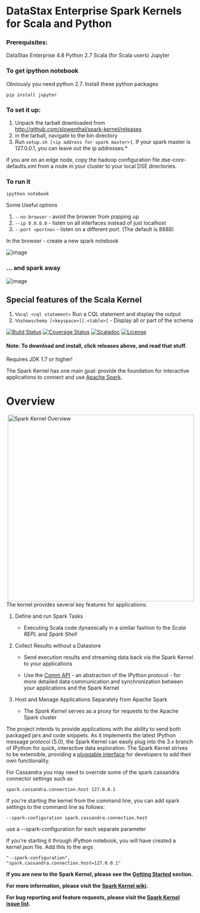 DataStax Enterprise Spark Kernels for Scala and Python
============

### Prerequisites:
DataStax Enterprise 4.8
Python 2.7
Scala (for Scala users)
Jupyter

### To get ipython notebook

Obviously you need python 2.7.  Install these python packages

    pip install jupyter

### To set it up:

1. Unpack the tarball downloaded from http://github.com/slowenthal/spark-kernel/releases
2. in the tarball, navigate to the bin directory
3. Run `setup.sh [<ip address for spark master>]`. If your spark master is 127.0.0.1, you can leave out the ip addresses.*

If you are on an edge node, copy the hadoop configuration file dse-core-defaults.xml from a node in your cluster to your local DSE directories.

### To run it

    ipython notebook

Some Useful options

1. `--no-browser` - avoid the browser from popping up
2. `--ip 0.0.0.0` - listen on all interfaces instead of just localhost
3. `--port <portno>` - listen on a different port.  (The default is 8888)


In the browser - create a new spark notebook

![image](https://cloud.githubusercontent.com/assets/2955904/9398338/fe850f02-475a-11e5-9fea-86bfcdbfbbad.png)

### ... and spark away

![image](https://cloud.githubusercontent.com/assets/2955904/9398374/60c4bef6-475b-11e5-8eca-62add0d38763.png)


## Special features of the Scala Kernel

1. `%%cql <cql statement>`   Run a CQL statement and display the output
2. `%%showschema [<keyspace>][.<table>]` - Display all or part of the schema


[![Build Status][build-badge]][build-url]
[![Coverage Status][coverage-badge]][coverage-url]
[![Scaladoc][scaladoc-badge]][scaladoc-url]
[![License][license-badge]][license-url]

#### Note: To download and install, click releases above, and read that stuff.

Requires JDK 1.7 or higher!

The Spark Kernel has one main goal: provide the foundation for interactive applications to connect and use [Apache Spark][1].

Overview
========

<!-- Embedding HTML so we can align right our image -->
<!-- Using absolute cache path since cannot reference wiki image using normal relative url -->
<img src="https://raw.githubusercontent.com/wiki/ibm-et/spark-kernel/overview.png" alt="Spark Kernel Overview" title="Spark Kernel Overview" align="right" width=500px />

The kernel provides several key features for applications:

1. Define and run Spark Tasks

    - Executing Scala code dynamically in a similar fashion to the _Scala REPL_ and _Spark Shell_

2. Collect Results without a Datastore

    - Send execution results and streaming data back via the Spark Kernel to your applications

    - Use the [Comm API][2] - an abstraction of the IPython protocol - for more detailed data 
      communication and synchronization between your applications and the Spark Kernel

3. Host and Manage Applications Separately from Apache Spark

    - The _Spark Kernel_ serves as a proxy for requests to the Apache Spark cluster

The project intends to provide applications with the ability to send both packaged jars and code snippets. As it implements the latest IPython message protocol (5.0), the Spark Kernel can easily plug into the 3.x branch of IPython for quick, interactive data exploration. The Spark Kernel strives to be extensible, providing a [pluggable interface][3] for developers to add their own functionality.

For Cassandra you may need to override some of the spark cassandra connector settings such as

    spark.cassandra.connection.host 127.0.0.1

If you're starting the kernel from the command line, you can add spark settings to the command line as follows:

    --spark-configuration spark.cassandra.connection.host

use a --spark-configuration for each separate parameter

If you're starting it through iPython notebook, you will have created a kernel.json file.  Add this to the args

    "--spark-configuration",
    "spark.cassandra.connection.host=127.0.0.1"


    
        





__If you are new to the Spark Kernel, please see the [Getting Started][4] section.__

__For more information, please visit the [Spark Kernel wiki][5].__

__For bug reporting and feature requests, please visit the [Spark Kernel issue list][6].__

[1]: https://spark.apache.org/
[2]: https://github.com/ibm-et/spark-kernel/wiki/Guide-to-the-Comm-API-of-the-Spark-Kernel-and-Spark-Kernel-Client
[3]: https://github.com/ibm-et/spark-kernel/wiki/Guide-to-Developing-Magics-for-the-Spark-Kernel
[4]: https://github.com/ibm-et/spark-kernel/wiki/Getting-Started-with-the-Spark-Kernel
[5]: https://github.com/ibm-et/spark-kernel/wiki
[6]: https://github.com/ibm-et/spark-kernel/issues

[build-badge]: https://travis-ci.org/ibm-et/spark-kernel.svg?branch=master
[build-url]: https://travis-ci.org/ibm-et/spark-kernel
[coverage-badge]: https://coveralls.io/repos/ibm-et/spark-kernel/badge.svg?branch=master
[coverage-url]: https://coveralls.io/r/ibm-et/spark-kernel?branch=master
[scaladoc-badge]: https://img.shields.io/badge/Scaladoc-Latest-34B6A8.svg?style=flat
[scaladoc-url]: http://ibm-et.github.io/spark-kernel/latest/api
[license-badge]: https://img.shields.io/badge/License-Apache%202-blue.svg?style=flat
[license-url]: LICENSE
